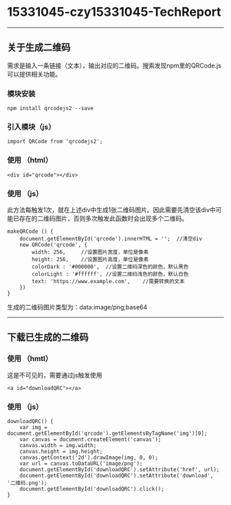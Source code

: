 # 15331045-czy15331045-TechReport

---

## 关于生成二维码

需求是输入一条链接（文本），输出对应的二维码。搜索发现npm里的QRCode.js可以提供相关功能。

### 模块安装

```
npm install qrcodejs2 --save
```

### 引入模块（js）

```
import QRCode from 'qrcodejs2';
```

### 使用 （html）

```
<div id="qrcode"></div>
```

### 使用 （js）

此方法每触发1次，就在上述div中生成1张二维码图片。因此需要先清空该div中可能已存在的二维码图片，否则多次触发此函数时会出现多个二维码。
```
makeQRCode () {
	document.getElementById('qrcode').innerHTML = '';  //清空div
	new QRCode('qrcode', {
		width: 256,     //设置图片宽度，单位是像素
        height: 256,    //设置图片高度，单位是像素
        colorDark : '#000000',  //设置二维码深色的颜色，默认黑色
        colorLight : '#ffffff', //设置二维码浅色的颜色，默认白色
		text: 'https://www.example.com',    //需要转换的文本
	})
}
```
生成的二维码图片类型为：data:image/png;base64

---

## 下载已生成的二维码

### 使用 （hmtl）
这是不可见的，需要通过js触发使用
```
<a id="downloadQRC"></a>
```

### 使用 （js）

```
downloadQRC() {
	var img = document.getElementById('qrcode').getElementsByTagName('img')[0];
	var canvas = document.createElement('canvas');
	canvas.width = img.width;
	canvas.height = img.height;
	canvas.getContext('2d').drawImage(img, 0, 0);
	var url = canvas.toDataURL('image/png');
	document.getElementById('downloadQRC').setAttribute('href', url);
	document.getElementById('downloadQRC').setAttribute('download', '二维码.png');
	document.getElementById('downloadQRC').click();
}
```
